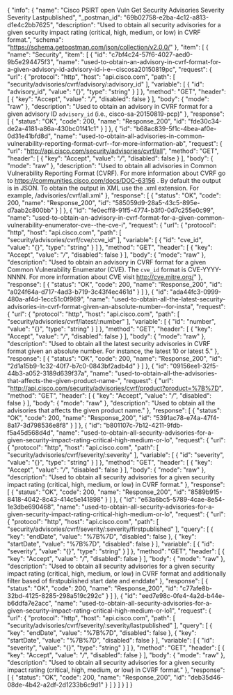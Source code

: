 {
  "info": {
    "name": "Cisco PSIRT open Vuln Get Security Advisories Severity Severity Lastpublished",
    "_postman_id": "69b02758-e2ba-4c12-a813-d1e4c2bb7625",
    "description": "Used to obtain all security advisories for a given security impact rating (critical, high, medium, or low) in CVRF format.",
    "schema": "https://schema.getpostman.com/json/collection/v2.0.0/"
  },
  "item": [
    {
      "name": "Security",
      "item": [
        {
          "id": "c7bf4c24-57f6-4027-aed0-9b5e294475f3",
          "name": "used-to-obtain-an-advisory-in-cvrf-format-for-a-given-advisory-id-advisory-id-i-e--ciscosa20150819pc",
          "request": {
            "url": {
              "protocol": "http",
              "host": "api.cisco.com",
              "path": [
                "security/advisories/cvrf/advisory/:advisory_id"
              ],
              "variable": [
                {
                  "id": "advisory_id",
                  "value": "{}",
                  "type": "string"
                }
              ]
            },
            "method": "GET",
            "header": [
              {
                "key": "Accept",
                "value": "*/*",
                "disabled": false
              }
            ],
            "body": {
              "mode": "raw"
            },
            "description": "Used to obtain an advisory in CVRF format for a given advisory ID `advisory_id` (i.e., cisco-sa-20150819-pcp)"
          },
          "response": [
            {
              "status": "OK",
              "code": 200,
              "name": "Response_200",
              "id": "fde30c34-de2a-4181-a86a-430bc01f41c1"
            }
          ]
        },
        {
          "id": "b68ac839-5f1c-4bea-af0e-0d31e41bfd8d",
          "name": "used-to-obtain-all-advisories-in-common-vulnerability-reporting-format-cvrf--for-more-information-ab",
          "request": {
            "url": "http://api.cisco.com/security/advisories/cvrf/all",
            "method": "GET",
            "header": [
              {
                "key": "Accept",
                "value": "*/*",
                "disabled": false
              }
            ],
            "body": {
              "mode": "raw"
            },
            "description": "Used to obtain all advisories in Common Vulnerability Reporting Format (CVRF). For more information about CVRF go to https://communities.cisco.com/docs/DOC-63156 . By default the output is in JSON. To obtain the output in XML use the .xml extension. For example, /advisories/cvrf/all.xml"
          },
          "response": [
            {
              "status": "OK",
              "code": 200,
              "name": "Response_200",
              "id": "585059d9-28a5-43c5-895e-d7aab2c800bb"
            }
          ]
        },
        {
          "id": "fe0ecff8-91f5-4774-b3f0-0d7c255e0c99",
          "name": "used-to-obtain-an-advisory-in-cvrf-format-for-a-given-common-vulnerability-enumerator-cve--the-cve-i",
          "request": {
            "url": {
              "protocol": "http",
              "host": "api.cisco.com",
              "path": [
                "security/advisories/cvrf/cve/:cve_id"
              ],
              "variable": [
                {
                  "id": "cve_id",
                  "value": "{}",
                  "type": "string"
                }
              ]
            },
            "method": "GET",
            "header": [
              {
                "key": "Accept",
                "value": "*/*",
                "disabled": false
              }
            ],
            "body": {
              "mode": "raw"
            },
            "description": "Used to obtain an advisory in CVRF format for a given Common Vulnerability Enumerator (CVE). The `cve_id` format is CVE-YYYY-NNNN. For more information about CVE visit http://cve.mitre.org/"
          },
          "response": [
            {
              "status": "OK",
              "code": 200,
              "name": "Response_200",
              "id": "a024f64a-d717-4ad3-b719-3c43f4ec461d"
            }
          ]
        },
        {
          "id": "ada44fc3-0999-480a-af4d-1ecc51c0f969",
          "name": "used-to-obtain-all-the-latest-security-advisories-in-cvrf-format-given-an-absolute-number--for-insta",
          "request": {
            "url": {
              "protocol": "http",
              "host": "api.cisco.com",
              "path": [
                "security/advisories/cvrf/latest/:number"
              ],
              "variable": [
                {
                  "id": "number",
                  "value": "{}",
                  "type": "string"
                }
              ]
            },
            "method": "GET",
            "header": [
              {
                "key": "Accept",
                "value": "*/*",
                "disabled": false
              }
            ],
            "body": {
              "mode": "raw"
            },
            "description": "Used to obtain all the latest security advisories in CVRF format given an absolute number. For instance, the latest 10 or latest 5."
          },
          "response": [
            {
              "status": "OK",
              "code": 200,
              "name": "Response_200",
              "id": "2d1a15b9-1c32-40f7-b7c0-0843bf2adb4d"
            }
          ]
        },
        {
          "id": "09156ee1-32f5-44b3-a052-3189d639f37a",
          "name": "used-to-obtain-all-the-advisories-that-affects-the-given-product-name-",
          "request": {
            "url": "http://api.cisco.com/security/advisories/cvrf/product?product=%7B%7D",
            "method": "GET",
            "header": [
              {
                "key": "Accept",
                "value": "*/*",
                "disabled": false
              }
            ],
            "body": {
              "mode": "raw"
            },
            "description": "Used to obtain all the advisories that affects the given product name."
          },
          "response": [
            {
              "status": "OK",
              "code": 200,
              "name": "Response_200",
              "id": "5391ac78-e74a-47f4-8a17-3d798536e8f8"
            }
          ]
        },
        {
          "id": "b801107c-7b12-4211-9fdb-f5a45d568d4d",
          "name": "used-to-obtain-all-security-advisories-for-a-given-security-impact-rating-critical-high-medium-or-lo",
          "request": {
            "url": {
              "protocol": "http",
              "host": "api.cisco.com",
              "path": [
                "security/advisories/cvrf/severity/:severity"
              ],
              "variable": [
                {
                  "id": "severity",
                  "value": "{}",
                  "type": "string"
                }
              ]
            },
            "method": "GET",
            "header": [
              {
                "key": "Accept",
                "value": "*/*",
                "disabled": false
              }
            ],
            "body": {
              "mode": "raw"
            },
            "description": "Used to obtain all security advisories for a given security impact rating (critical, high, medium, or low) in CVRF format."
          },
          "response": [
            {
              "status": "OK",
              "code": 200,
              "name": "Response_200",
              "id": "8589b915-8418-4042-8c43-414c5e141898"
            }
          ]
        },
        {
          "id": "e63a6bc5-5789-4cae-8e54-1e3dbe690468",
          "name": "used-to-obtain-all-security-advisories-for-a-given-security-impact-rating-critical-high-medium-or-lo",
          "request": {
            "url": {
              "protocol": "http",
              "host": "api.cisco.com",
              "path": [
                "security/advisories/cvrf/severity/:severity/firstpublished"
              ],
              "query": [
                {
                  "key": "endDate",
                  "value": "%7B%7D",
                  "disabled": false
                },
                {
                  "key": "startDate",
                  "value": "%7B%7D",
                  "disabled": false
                }
              ],
              "variable": [
                {
                  "id": "severity",
                  "value": "{}",
                  "type": "string"
                }
              ]
            },
            "method": "GET",
            "header": [
              {
                "key": "Accept",
                "value": "*/*",
                "disabled": false
              }
            ],
            "body": {
              "mode": "raw"
            },
            "description": "Used to obtain all security advisories for a given security impact rating (critical, high, medium, or low) in CVRF format and additionally filter based of firstpublished start date and enddate"
          },
          "response": [
            {
              "status": "OK",
              "code": 200,
              "name": "Response_200",
              "id": "c77afe8b-32bd-4125-8285-298a519c292c"
            }
          ]
        },
        {
          "id": "eed7e98c-0fe4-4a2d-b44e-b6ddfa7e2acc",
          "name": "used-to-obtain-all-security-advisories-for-a-given-security-impact-rating-critical-high-medium-or-lo1",
          "request": {
            "url": {
              "protocol": "http",
              "host": "api.cisco.com",
              "path": [
                "security/advisories/cvrf/severity/:severity/lastpublished"
              ],
              "query": [
                {
                  "key": "endDate",
                  "value": "%7B%7D",
                  "disabled": false
                },
                {
                  "key": "startDate",
                  "value": "%7B%7D",
                  "disabled": false
                }
              ],
              "variable": [
                {
                  "id": "severity",
                  "value": "{}",
                  "type": "string"
                }
              ]
            },
            "method": "GET",
            "header": [
              {
                "key": "Accept",
                "value": "*/*",
                "disabled": false
              }
            ],
            "body": {
              "mode": "raw"
            },
            "description": "Used to obtain all security advisories for a given security impact rating (critical, high, medium, or low) in CVRF format."
          },
          "response": [
            {
              "status": "OK",
              "code": 200,
              "name": "Response_200",
              "id": "deb35d46-08de-4b42-a2df-2d1233b6c9d1"
            }
          ]
        }
      ]
    }
  ]
}